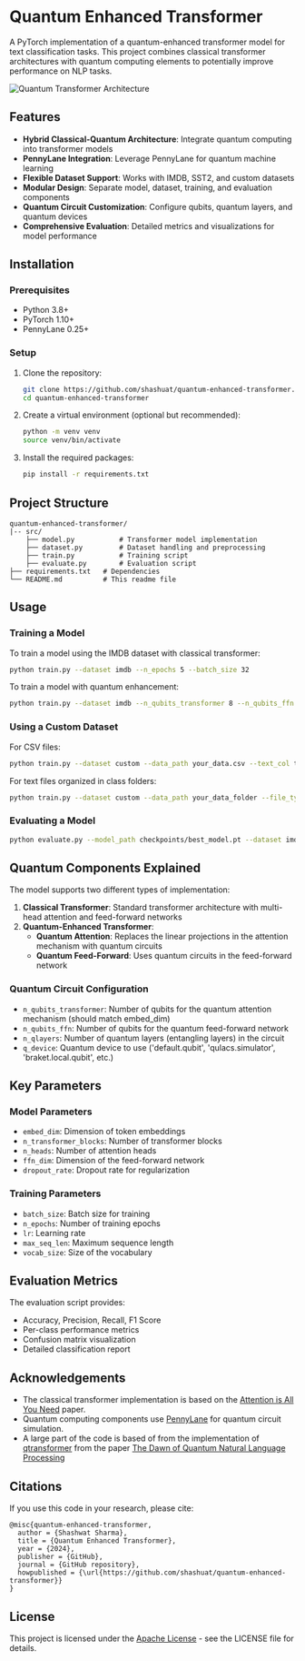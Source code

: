 # Quantum Enhanced Transformer

A PyTorch implementation of a quantum-enhanced transformer model for text classification tasks. This project combines classical transformer architectures with quantum computing elements to potentially improve performance on NLP tasks.

![Quantum Transformer Architecture]()

## Features

- **Hybrid Classical-Quantum Architecture**: Integrate quantum computing into transformer models
- **PennyLane Integration**: Leverage PennyLane for quantum machine learning
- **Flexible Dataset Support**: Works with IMDB, SST2, and custom datasets
- **Modular Design**: Separate model, dataset, training, and evaluation components
- **Quantum Circuit Customization**: Configure qubits, quantum layers, and quantum devices
- **Comprehensive Evaluation**: Detailed metrics and visualizations for model performance

## Installation

### Prerequisites

- Python 3.8+
- PyTorch 1.10+
- PennyLane 0.25+

### Setup

1. Clone the repository:
   ```bash
   git clone https://github.com/shashuat/quantum-enhanced-transformer.git
   cd quantum-enhanced-transformer
   ```

2. Create a virtual environment (optional but recommended):
   ```bash
   python -m venv venv
   source venv/bin/activate  
   ```

3. Install the required packages:
   ```bash
   pip install -r requirements.txt
   ```

## Project Structure

```
quantum-enhanced-transformer/
|-- src/
    ├── model.py           # Transformer model implementation
    ├── dataset.py         # Dataset handling and preprocessing
    ├── train.py           # Training script
    ├── evaluate.py        # Evaluation script
├── requirements.txt   # Dependencies
└── README.md          # This readme file
```

## Usage

### Training a Model

To train a model using the IMDB dataset with classical transformer:

```bash
python train.py --dataset imdb --n_epochs 5 --batch_size 32
```

To train a model with quantum enhancement:

```bash
python train.py --dataset imdb --n_qubits_transformer 8 --n_qubits_ffn 8 --n_qlayers 2 --q_device default.qubit
```

### Using a Custom Dataset

For CSV files:

```bash
python train.py --dataset custom --data_path your_data.csv --text_col text_column --label_col label_column
```

For text files organized in class folders:

```bash
python train.py --dataset custom --data_path your_data_folder --file_type txt
```

### Evaluating a Model

```bash
python evaluate.py --model_path checkpoints/best_model.pt --dataset imdb --n_qubits_transformer 8 --n_qubits_ffn 8
```

## Quantum Components Explained

The model supports two different types of implementation:

1. **Classical Transformer**: Standard transformer architecture with multi-head attention and feed-forward networks
2. **Quantum-Enhanced Transformer**: 
   - **Quantum Attention**: Replaces the linear projections in the attention mechanism with quantum circuits
   - **Quantum Feed-Forward**: Uses quantum circuits in the feed-forward network

### Quantum Circuit Configuration

- `n_qubits_transformer`: Number of qubits for the quantum attention mechanism (should match embed_dim)
- `n_qubits_ffn`: Number of qubits for the quantum feed-forward network
- `n_qlayers`: Number of quantum layers (entangling layers) in the circuit
- `q_device`: Quantum device to use ('default.qubit', 'qulacs.simulator', 'braket.local.qubit', etc.)

## Key Parameters

### Model Parameters
- `embed_dim`: Dimension of token embeddings
- `n_transformer_blocks`: Number of transformer blocks
- `n_heads`: Number of attention heads
- `ffn_dim`: Dimension of the feed-forward network
- `dropout_rate`: Dropout rate for regularization

### Training Parameters
- `batch_size`: Batch size for training
- `n_epochs`: Number of training epochs
- `lr`: Learning rate
- `max_seq_len`: Maximum sequence length
- `vocab_size`: Size of the vocabulary

## Evaluation Metrics

The evaluation script provides:

- Accuracy, Precision, Recall, F1 Score
- Per-class performance metrics
- Confusion matrix visualization
- Detailed classification report

## Acknowledgements

- The classical transformer implementation is based on the [Attention is All You Need](https://arxiv.org/abs/1706.03762) paper.
- Quantum computing components use [PennyLane](https://pennylane.ai/) for quantum circuit simulation.
- A large part of the code is based of from the implementation of [qtransformer](https://github.com/rdisipio/qtransformer) from the paper [The Dawn of Quantum Natural Language Processing](https://arxiv.org/pdf/2110.06510)

## Citations

If you use this code in your research, please cite:

```
@misc{quantum-enhanced-transformer,
  author = {Shashwat Sharma},
  title = {Quantum Enhanced Transformer},
  year = {2024},
  publisher = {GitHub},
  journal = {GitHub repository},
  howpublished = {\url{https://github.com/shashuat/quantum-enhanced-transformer}}
}
```


## License

This project is licensed under the [Apache License](https://www.apache.org/licenses/LICENSE-2.0) - see the LICENSE file for details.
